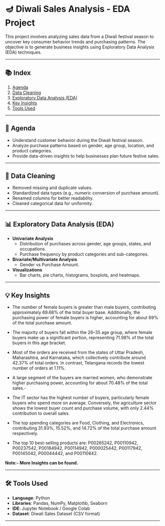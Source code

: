 # 🪔 Diwali Sales Analysis - EDA Project

This project involves analyzing sales data from a Diwali festival season to uncover key consumer behavior trends and purchasing patterns. The objective is to generate business insights using Exploratory Data Analysis (EDA) techniques.

---

## 📚 Index

1. [Agenda](#agenda)
2. [Data Cleaning](#data-cleaning)
3. [Exploratory Data Analysis (EDA)](#exploratory-data-analysis-eda)
4. [Key Insights](#key-insights)
5. [Tools Used](#tools-used)

---

## 📌 Agenda

- Understand customer behavior during the Diwali festival season.
- Analyze purchase patterns based on gender, age group, location, and product categories.
- Provide data-driven insights to help businesses plan future festive sales.

---

## 🧹 Data Cleaning

- Removed missing and duplicate values.
- Standardized data types (e.g., numeric conversion of purchase amount).
- Renamed columns for better readability.
- Cleaned categorical data for uniformity.

---

## 📊 Exploratory Data Analysis (EDA)

- **Univariate Analysis**
  - Distribution of purchases across gender, age groups, states, and occupations.
  - Purchase frequency by product categories and sub-categories.
- **Bivariate/Multivariate Analysis**
  - Gender vs Purchase Amount.
- **Visualizations**
  - Bar charts, pie charts, histograms, boxplots, and heatmaps.

---

## 💡 Key Insights

- The number of female buyers is greater than male buyers, contributing approximately 69.68% of the total buyer base. Additionally, the purchasing power of female buyers is higher, accounting for about 69% of the total purchase amount.

- The majority of buyers fall within the 26–35 age group, where female buyers make up a significant portion, representing 71.98% of the total buyers in this age bracket.

- Most of the orders are received from the states of Uttar Pradesh, Maharashtra, and Karnataka, which collectively contribute around 42.37% of total orders. In contrast, Telangana records the lowest number of orders at 1.11%.

- A large segment of the buyers are married women, who demonstrate higher purchasing power, accounting for about 70.48% of the total sales.- 

- The IT sector has the highest number of buyers, particularly female buyers who spend more on average. Conversely, the agriculture sector shows the lowest buyer count and purchase volume, with only 2.44% contribution to overall sales.

- The top spending categories are Food, Clothing, and Electronics, contributing 31.93%, 15.52%, and 14.72% of the total purchase amount respectively.

- The top 10 best-selling products are: P00265242, P00110942, P00237542, P00184942, P00114942, P000025442, P00117942, P00145042, P00044442, and P00110842.

**Note:- More Insights can be found.**

---

## 🛠️ Tools Used

- **Language**: Python
- **Libraries**: Pandas, NumPy, Matplotlib, Seaborn
- **IDE**: Jupyter Notebook / Google Colab
- **Dataset**: Diwali Sales Dataset (CSV format)

---


